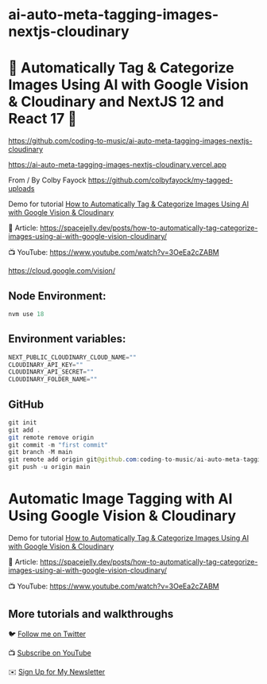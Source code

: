 # ai-auto-meta-tagging-images-nextjs-cloudinary

# 🚀 Automatically Tag & Categorize Images Using AI with Google Vision & Cloudinary and NextJS 12 and React 17 🚀

https://github.com/coding-to-music/ai-auto-meta-tagging-images-nextjs-cloudinary

https://ai-auto-meta-tagging-images-nextjs-cloudinary.vercel.app

From / By Colby Fayock https://github.com/colbyfayock/my-tagged-uploads

Demo for tutorial [How to Automatically Tag & Categorize Images Using AI with Google Vision & Cloudinary](https://www.youtube.com/watch?v=3OeEa2cZABM)

📝 Article: https://spacejelly.dev/posts/how-to-automatically-tag-categorize-images-using-ai-with-google-vision-cloudinary/

📺 YouTube: https://www.youtube.com/watch?v=3OeEa2cZABM

https://cloud.google.com/vision/

<!-- <div style="text-align:center;">
  <img src="/images/chakra.jpg" alt="Image" />
  <p><em>Chakra Component Library with Next.js</em></p>
</div> -->

## Node Environment:

```java
nvm use 18
```

## Environment variables:

```java
NEXT_PUBLIC_CLOUDINARY_CLOUD_NAME=""
CLOUDINARY_API_KEY=""
CLOUDINARY_API_SECRET=""
CLOUDINARY_FOLDER_NAME=""

```

## GitHub

```java
git init
git add .
git remote remove origin
git commit -m "first commit"
git branch -M main
git remote add origin git@github.com:coding-to-music/ai-auto-meta-tagging-images-nextjs-cloudinary.git
git push -u origin main
```

# Automatic Image Tagging with AI Using Google Vision & Cloudinary

Demo for tutorial [How to Automatically Tag & Categorize Images Using AI with Google Vision & Cloudinary](https://www.youtube.com/watch?v=3OeEa2cZABM)

📝 Article: https://spacejelly.dev/posts/how-to-automatically-tag-categorize-images-using-ai-with-google-vision-cloudinary/

📺 YouTube: https://www.youtube.com/watch?v=3OeEa2cZABM

## More tutorials and walkthroughs

🐦 [Follow me on Twitter](https://twitter.com/colbyfayock)

📺 [Subscribe on YouTube](https://www.youtube.com/colbyfayock)

✉️ [Sign Up for My Newsletter](https://colbyfayock.com/newsletter)
